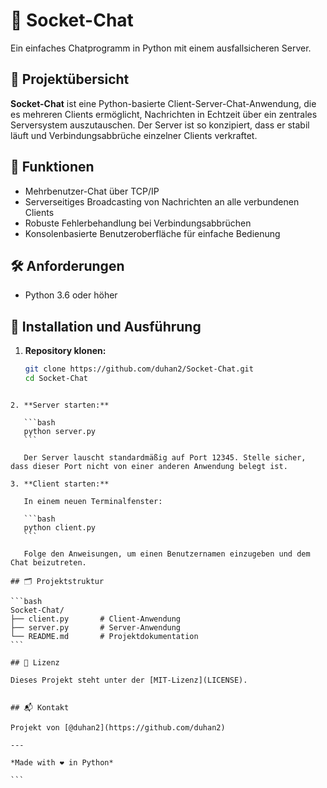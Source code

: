 # 💬 Socket-Chat

Ein einfaches Chatprogramm in Python mit einem ausfallsicheren Server.

## 📌 Projektübersicht

**Socket-Chat** ist eine Python-basierte Client-Server-Chat-Anwendung, die es mehreren Clients ermöglicht, Nachrichten in Echtzeit über ein zentrales Serversystem auszutauschen. Der Server ist so konzipiert, dass er stabil läuft und Verbindungsabbrüche einzelner Clients verkraftet.

## 🧰 Funktionen

- Mehrbenutzer-Chat über TCP/IP
- Serverseitiges Broadcasting von Nachrichten an alle verbundenen Clients
- Robuste Fehlerbehandlung bei Verbindungsabbrüchen
- Konsolenbasierte Benutzeroberfläche für einfache Bedienung

## 🛠️ Anforderungen

- Python 3.6 oder höher

## 🚀 Installation und Ausführung

1. **Repository klonen:**

   ```bash
   git clone https://github.com/duhan2/Socket-Chat.git
   cd Socket-Chat
````

2. **Server starten:**

   ```bash
   python server.py
   ```

   Der Server lauscht standardmäßig auf Port 12345. Stelle sicher, dass dieser Port nicht von einer anderen Anwendung belegt ist.

3. **Client starten:**

   In einem neuen Terminalfenster:

   ```bash
   python client.py
   ```

   Folge den Anweisungen, um einen Benutzernamen einzugeben und dem Chat beizutreten.

## 🗂️ Projektstruktur

```bash
Socket-Chat/
├── client.py       # Client-Anwendung
├── server.py       # Server-Anwendung
└── README.md       # Projektdokumentation
```

## 📄 Lizenz

Dieses Projekt steht unter der [MIT-Lizenz](LICENSE).


## 📬 Kontakt

Projekt von [@duhan2](https://github.com/duhan2)

---

*Made with ❤️ in Python*

```


